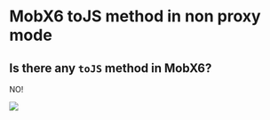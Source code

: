 # MobX6 toJS method in non proxy mode

## Is there any `toJS` method in MobX6?

NO!

[![](https://img.shields.io/endpoint?url=https://raw.githubusercontent.com/cncolder/demo/master/shields/codesandbox.json)](https://githubbox.com/cncolder/demo/tree/master/mobx-react-hot-loader)
